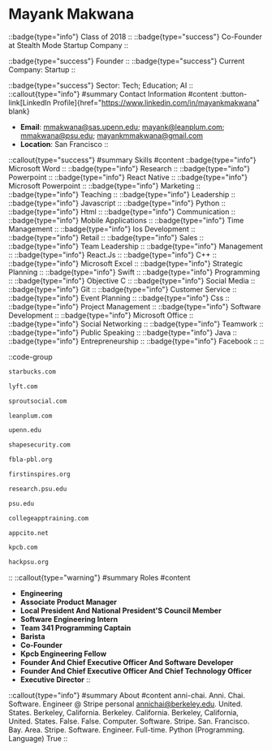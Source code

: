 # Mayank Makwana
::badge{type="info"}
Class of 2018
::
::badge{type="success"}
Co-Founder at Stealth Mode Startup Company
::

::badge{type="success"}
Founder
::
::badge{type="success"}
Current Company: Startup
::

::badge{type="success"}
Sector: Tech; Education; AI
::
::callout{type="info"}
#summary
Contact Information
#content
:button-link[LinkedIn Profile]{href="https://www.linkedin.com/in/mayankmakwana" blank}
- **Email**: mmakwana@sas.upenn.edu; mayank@leanplum.com; mmakwana@psu.edu; mayankmmakwana@gmail.com
- **Location**: San Francisco
::

::callout{type="success"}
#summary
Skills
#content
::badge{type="info"}
Microsoft Word
::
::badge{type="info"}
Research
::
::badge{type="info"}
Powerpoint
::
::badge{type="info"}
React Native
::
::badge{type="info"}
Microsoft Powerpoint
::
::badge{type="info"}
Marketing
::
::badge{type="info"}
Teaching
::
::badge{type="info"}
Leadership
::
::badge{type="info"}
Javascript
::
::badge{type="info"}
Python
::
::badge{type="info"}
Html
::
::badge{type="info"}
Communication
::
::badge{type="info"}
Mobile Applications
::
::badge{type="info"}
Time Management
::
::badge{type="info"}
Ios Development
::
::badge{type="info"}
Retail
::
::badge{type="info"}
Sales
::
::badge{type="info"}
Team Leadership
::
::badge{type="info"}
Management
::
::badge{type="info"}
React.Js
::
::badge{type="info"}
C++
::
::badge{type="info"}
Microsoft Excel
::
::badge{type="info"}
Strategic Planning
::
::badge{type="info"}
Swift
::
::badge{type="info"}
Programming
::
::badge{type="info"}
Objective C
::
::badge{type="info"}
Social Media
::
::badge{type="info"}
Git
::
::badge{type="info"}
Customer Service
::
::badge{type="info"}
Event Planning
::
::badge{type="info"}
Css
::
::badge{type="info"}
Project Management
::
::badge{type="info"}
Software Development
::
::badge{type="info"}
Microsoft Office
::
::badge{type="info"}
Social Networking
::
::badge{type="info"}
Teamwork
::
::badge{type="info"}
Public Speaking
::
::badge{type="info"}
Java
::
::badge{type="info"}
Entrepreneurship
::
::badge{type="info"}
Facebook
::
::

::code-group
```bash [Starbucks]
starbucks.com
```
```bash [Lyft]
lyft.com
```
```bash [Sprout Social]
sproutsocial.com
```
```bash [Leanplum]
leanplum.com
```
```bash [University of Pennsylvania]
upenn.edu
```
```bash [Shape Security]
shapesecurity.com
```
```bash [California Future Business Leaders of America - Phi Beta Lambda]
fbla-pbl.org
```
```bash [FIRST]
firstinspires.org
```
```bash [Penn State Research Foundation]
research.psu.edu
```
```bash [Penn State]
psu.edu
```
```bash [Chelsea Watkins]
collegeapptraining.com
```
```bash [Stealth Mode Startup Company]
appcito.net
```
```bash [Kleiner Perkins Caufield & Byers]
kpcb.com
```
```bash [Hackpsu]
hackpsu.org
```
::
::callout{type="warning"}
#summary
Roles
#content
- **Engineering**
- **Associate Product Manager**
- **Local President And National President'S Council Member**
- **Software Engineering Intern**
- **Team 341 Programming Captain**
- **Barista**
- **Co-Founder**
- **Kpcb Engineering Fellow**
- **Founder And Chief Executive Officer And Software Developer**
- **Founder And Chief Executive Officer And Chief Technology Officer**
- **Executive Director**
::

::callout{type="info"}
#summary
About
#content
anni-chai. Anni. Chai. Software. Engineer @ Stripe personal annichai@berkeley.edu. United. States. Berkeley, California. Berkeley. California. Berkeley, California, United. States. False. False. Computer. Software. Stripe. San. Francisco. Bay. Area. Stripe. Software. Engineer. Full-time. Python (Programming. Language) True
::
